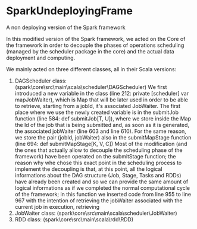 # SparkUndeployingFrame
A non deploying version of the Spark framework

In this modified version of the Spark framework, we acted on the Core of the framework in order to decouple the phases of
operations scheduling (managed by the scheduler package in the core) and the actual data deployment and computing.

We mainly acted on three different classes, all in their Scala versions:
1) DAGScheduler class: (spark\core\src\main\scala\scheduler\DAGScheduler)
   We first introduced a new variable in the class (line 212: private [scheduler] var mapJobWaiter),
   which is Map that will be later used in order to be able to retrieve, starting from a jobId, it's
   associated JobWaiter.
   The first place where we use the newly created variable is in the submitJob function (line 584:
   def submitJob[T, U]), where we store inside the Map the Id of the job that is being submitted
   and, as soon as it is generated, the associated jobWaiter (line 603 and line 610).
   For the same reason, we store the pair (jobId, jobWaiter) also in the submitMapStage function
   (line 694: def submitMapStage[K, V, C])
   Most of the modification (and the ones that actually allow to decouple the scheduling phase of
   the framework) have been operated on the submitStage function; the reason why whe chose this exact
   point in the scheduling process to implement the decoupling is that, at this point, all the logical
   informations about the DAG structure (Job, Stage, Tasks and RDDs) have already been created and so
   we can provide the same amount of logical informations as if we completed the normal computational
   cycle of the framework; in this function we inserted code from line 955 to line 967 with the intention
   of retrieving the jobWaiter associated with the current job in execution, retrieving
2) JobWaiter class: (spark\core\src\main\scala\scheduler\JobWaiter)
3) RDD class: (spark\core\src\main\scala\rdd\RDD)
